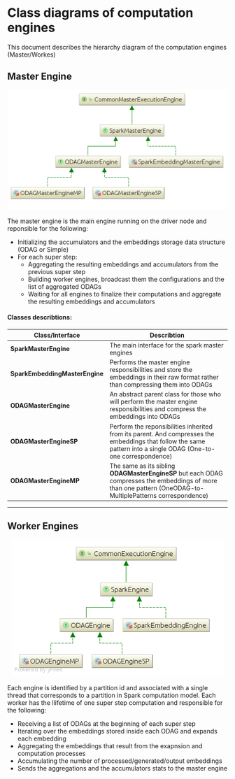 # Class diagrams of computation engines

This document describes the hierarchy diagram of the computation engines (Master/Workes)

## Master Engine

<p align="center"> 
<img src="./resources/ClassDiag/Engines/master_general.png" alt="Master Engine Class Diagram">
</p>

The master engine is the main engine running on the driver node and reponsible for the following:

 + Initializing the accumulators and the embeddings storage data structure (ODAG or Simple)
 + For each super step:
	 + Aggregating the resulting embeddings and accumulators from the previous super step
	 + Building worker engines, broadcast them the configurations and the list of aggregated ODAGs
	 + Waiting for all engines to finalize their computations and aggregate the resulting embeddings and accumulators

#### Classes describtions:
| Class/Interface | Describtion|
| ------------------- | -------------- |
| **SparkMasterEngine** | The main interface for the spark master engines |
| **SparkEmbeddingMasterEngine** | Performs the master engine responsibilities and store the embeddings in their raw format rather than compressing them into ODAGs |
| **ODAGMasterEngine** | An abstract parent class for those who will perform the master engine responsibilities and compress the embeddings into ODAGs |
| **ODAGMasterEngineSP** | Perform the reponsibilities inherited from its parent. And compresses the embeddings that follow the same pattern into a single ODAG (One-to-one correspondence) |
| **ODAGMasterEngineMP** | The same as its sibling **ODAGMasterEngineSP**  but each ODAG compresses the embeddings of more than one pattern (OneODAG-to-MultiplePatterns correspondence) |

***

## Worker Engines
<p align="center"> 
<img src="./resources/ClassDiag/Engines/worker_general.png" alt="Worker Engine Class Diagram">
</p>


Each engine is identified by a partition id and associated with a single thread that corresponds to a partition in Spark computation model. Each worker has the llifetime of one super step computation and responsible for the following:

+ Receiving a list of ODAGs at the beginning of each super step
+ Iterating over the embeddings stored inside each ODAG and expands each embedding
+ Aggregating the embeddings that result from the exapnsion and computation processes
+ Accumulating the number of processed/generated/output embeddings
+ Sends the aggregations and the accumulators stats to the master engine 

<!---
#### Classes describtions:
| Class/Interface | Describtion|
| ------------------- | -------------- |
| SparkEngine | |
| SparkEmbeddingEngine | |
| ODAGEngine | |
| ODAGEngineSP | |
| ODAGEngineMP | |
-->